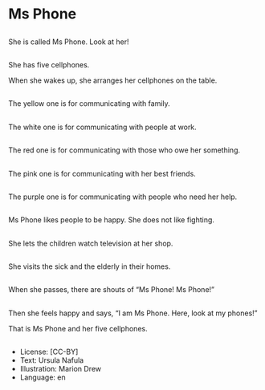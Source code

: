 # Ms Phone

##
She is called Ms Phone. Look at her!

##
She has five cellphones.

When she wakes up, she arranges her cellphones on the table.

##
The yellow one is for communicating with family.

##
The white one is for communicating with people at work.

##
The red one is for communicating with those who owe her something.

##
The pink one is for communicating with her best friends.

##
The purple one is for communicating with people who need her help.

##
Ms Phone likes people to be happy. She does not like fighting.

##
She lets the children watch television at her shop.

##
She visits the sick and the elderly in their homes.

##
When she passes, there are shouts of “Ms Phone! Ms Phone!”

##
Then she feels happy and says, “I am Ms Phone. Here, look at my phones!”

That is Ms Phone and her five cellphones.

##
* License: [CC-BY]
* Text: Ursula Nafula
* Illustration: Marion Drew
* Language: en
